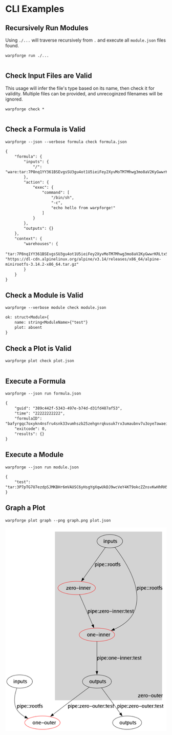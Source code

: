 CLI Examples
============

## Recursively Run Modules

Using `./...` will traverse recursively from `.` and execute all `module.json` files found.

[testmark]:# (runall/sequence)
```
warpforge run ./...
```

[testmark]:# (runall/output)
```
```


## Check Input Files are Valid

This usage will infer the file's type based on its name, then check it for validity.
Multiple files can be provided, and unrecoginzed filenames will be ignored.

[testmark]:# (check/sequence)
```
warpforge check *
```

[testmark]:# (check/output)
```
```

## Check a Formula is Valid
[testmark]:# (checkformula/sequence)
```
warpforge --json --verbose formula check formula.json
```

[testmark]:# (checkformula/output)
```
{
	"formula": {
		"inputs": {
			"/": "ware:tar:7P8nq1YY361BSEvgsSU3gu4ot1U5ieiFey2XyvMoTM7Mhwg3mo8aV2KyGwwrKRLtxS"
		},
		"action": {
			"exec": {
				"command": [
					"/bin/sh",
					"-c",
					"echo hello from warpforge!"
				]
			}
		},
		"outputs": {}
	},
	"context": {
		"warehouses": {
			"tar:7P8nq1YY361BSEvgsSU3gu4ot1U5ieiFey2XyvMoTM7Mhwg3mo8aV2KyGwwrKRLtxS": "https://dl-cdn.alpinelinux.org/alpine/v3.14/releases/x86_64/alpine-minirootfs-3.14.2-x86_64.tar.gz"
		}
	}
}
```

## Check a Module is Valid
[testmark]:# (checkmodule/sequence)
```
warpforge --verbose module check module.json
```

[testmark]:# (checkmodule/output)
```
ok: struct<Module>{
	name: string<ModuleName>{"test"}
	plot: absent
}
```

## Check a Plot is Valid

[testmark]:# (checkplot/sequence)
```
warpforge plot check plot.json
```

[testmark]:# (checkplot/output)
```
```

## Execute a Formula

[testmark]:# (runformula/sequence)
```
warpforge --json run formula.json
```

[testmark]:# (runformula/output)
```
{
	"guid": "389c442f-5343-497e-b74d-d31fd487af53",
	"time": "22222222222",
	"formulaID": "bafyrgqc7oxykn4nsfru4snk33vumhszb25zehgnrqkusuk7rx3umaubnv7u3oye7awaeipif4u3wtkpxisk3cofhjc7gzcd3xscvb3z4xh7qy",
	"exitcode": 0,
	"results": {}
}
```

## Execute a Module

[testmark]:# (runmodule/sequence)
```
warpforge --json run module.json
```

[testmark]:# (runmodule/output)
```
{
	"test": "tar:3P7pTG7U7ezdpSJMKBHr6mVAUSC6yHsgYgXqwUkDJ9wcVeY4KT9okcZZnsvKwHhRH5"
}
```

## Graph a Plot
[testmark]:# (graphplot/sequence)
```
warpforge plot graph --png graph.png plot.json
```

![Plot Graph](graph.png)
